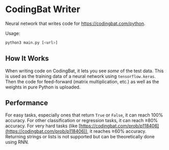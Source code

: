 # CodingBat Writer
Neural network that writes code for https://codingbat.com/python.

Usage:
```sh
python3 main.py [<url>]
```

## How It Works
When writing code on CodingBat, it lets you see *some* of the test data.  This is used as the training data of a neural network using ``tensorflow.keras``.  Then the code for feed-forward (matrix multiplication, etc.) as well as the weights in pure Python is uploaded.

## Performance
For easy tasks, especially ones that return ``True`` or ``False``, it can reach 100% accuracy.  For other classification or regression tasks, it can reach ≥80% accuracy.  For very hard tasks (like [https://codingbat.com/prob/p118406](https://codingbat.com/prob/p118406)), it reaches ≥60% accuracy. Returning strings or lists is not supported but can be theoretically done using RNN.
